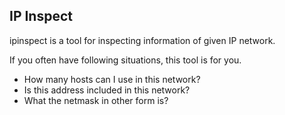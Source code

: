 ## IP Inspect

ipinspect is a tool for inspecting information of given IP network.

If you often have following situations, this tool is for you.

- How many hosts can I use in this network?
- Is this address included in this network?
- What the netmask in other form is?
